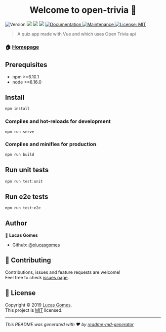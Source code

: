 <h1 align="center">Welcome to open-trivia 👋</h1>
<p>
  <img alt="Version" src="https://img.shields.io/badge/version-0.1.0-blue.svg?cacheSeconds=2592000" />
  <img src="https://img.shields.io/badge/npm-%3E%3D6.10.1-blue.svg" />
  <img src="https://img.shields.io/badge/node-%3E%3D8.16.0-blue.svg" />
  <img src="https://travis-ci.org/olucasgomes/open-trivia.svg?branch=master">
  <a href="https://github.com/olucasgomes/open-trivia#readme" target="_blank">
    <img alt="Documentation" src="https://img.shields.io/badge/documentation-yes-brightgreen.svg" />
  </a>
  <a href="https://github.com/olucasgomes/open-trivia/graphs/commit-activity" target="_blank">
    <img alt="Maintenance" src="https://img.shields.io/badge/Maintained%3F-yes-green.svg" />
  </a>
  <a href="https://github.com/olucasgomes/open-trivia/blob/master/LICENSE" target="_blank">
    <img alt="License: MIT" src="https://img.shields.io/github/license/olucasgomes/open-trivia" />
  </a>
</p>

> A quiz app made with Vue and which uses Open Trivia api

### 🏠 [Homepage](https://github.com/olucasgomes/open-trivia#readme)

## Prerequisites

- npm >=6.10.1
- node >=8.16.0

## Install

```sh
npm install
```

### Compiles and hot-reloads for development

```sh
npm run serve
```

### Compiles and minifies for production

```sh
npm run build
```

## Run unit tests

```sh
npm run test:unit
```

## Run e2e tests

```sh
npm run test:e2e
```

## Author

👤 **Lucas Gomes**

- Github: [@olucasgomes](https://github.com/olucasgomes)

## 🤝 Contributing

Contributions, issues and feature requests are welcome!<br />Feel free to check [issues page](https://github.com/olucasgomes/open-trivia/issues).

## 📝 License

Copyright © 2019 [Lucas Gomes](https://github.com/olucasgomes).<br />
This project is [MIT](https://github.com/olucasgomes/open-trivia/blob/master/LICENSE) licensed.

***
_This README was generated with ❤️ by [readme-md-generator](https://github.com/kefranabg/readme-md-generator)_
